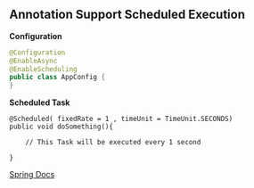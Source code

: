 ## Annotation Support Scheduled Execution

**Configuration**
```java
@Configuration
@EnableAsync
@EnableScheduling
public class AppConfig {
}
```

**Scheduled Task**
```
@Scheduled( fixedRate = 1 , timeUnit = TimeUnit.SECONDS)
public void doSomething(){

    // This Task will be executed every 1 second

}
```
[Spring Docs](https://docs.spring.io/spring-framework/reference/integration/scheduling.html)